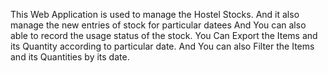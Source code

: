 This Web Application is used to manage the Hostel Stocks.
And it also manage the new entries of stock for particular datees
And You can also able to record the usage status of the stock.
You Can Export the Items and its Quantity according to particular date.
And You can also Filter the Items and its Quantities by its date.
